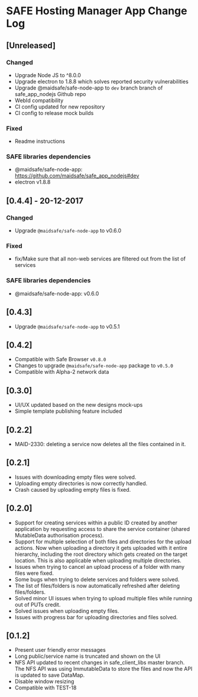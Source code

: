 # SAFE Hosting Manager App Change Log

## [Unreleased]
### Changed
- Upgrade Node JS to ^8.0.0
- Upgrade electron to 1.8.8 which solves reported security vulnerabilities
- Upgrade @maidsafe/safe-node-app to `dev` branch branch of safe_app_nodejs Github repo
- WebId compatibility
- CI config updated for new repository
- CI config to release mock builds

### Fixed
- Readme instructions

### SAFE libraries dependencies
- @maidsafe/safe-node-app: https://github.com/maidsafe/safe_app_nodejs#dev
- electron v1.8.8

## [0.4.4] - 20-12-2017
### Changed
- Upgrade `@maidsafe/safe-node-app` to v0.6.0

### Fixed
- fix/Make sure that all non-web services are filtered out from the list of services

### SAFE libraries dependencies
- @maidsafe/safe-node-app: v0.6.0

## [0.4.3]

- Upgrade `@maidsafe/safe-node-app` to v0.5.1

## [0.4.2]

- Compatible with Safe Browser `v0.8.0`
- Changes to upgrade `@maidsafe/safe-node-app` package to `v0.5.0`
- Compatible with Alpha-2 network data

## [0.3.0]

- UI/UX updated based on the new designs mock-ups
- Simple template publishing feature included

## [0.2.2]

- MAID-2330: deleting a service now deletes all the files contained in it.

## [0.2.1]

- Issues with downloading empty files were solved.
- Uploading empty directories is now correctly handled.
- Crash caused by uploading empty files is fixed.

## [0.2.0]
- Support for creating services within a public ID created by another application by requesting access to share the service container (shared MutableData authorisation process).
- Support for multiple selection of both files and directories for the upload actions. Now when uploading a directory it gets uploaded with it entire hierarchy, including the root directory which gets created on the target location. This is also applicable when uploading multiple directories.
- Issues when trying to cancel an upload process of a folder with many files were fixed.
- Some bugs when trying to delete services and folders were solved.
- The list of files/folders is now automatically refreshed after deleting files/folders.
- Solved minor UI issues when trying to upload multiple files while running out of PUTs credit.
- Solved issues when uploading empty files.
- Issues with progress bar for uploading directories and files solved.

## [0.1.2]

- Present user friendly error messages
- Long public/service name is truncated and shown on the UI
- NFS API updated to recent changes in safe_client_libs master branch. The NFS API was using ImmutableData to store the files and now the API is updated to save DataMap.
- Disable window resizing
- Compatible with TEST-18

